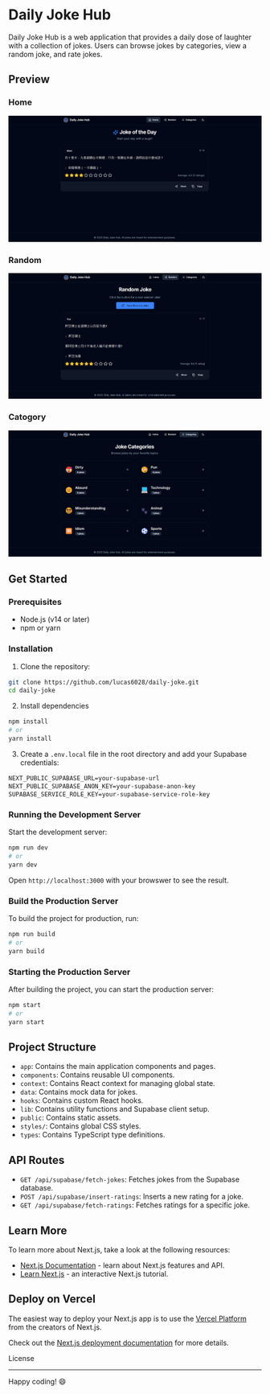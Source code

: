 # Daily Joke Hub

Daily Joke Hub is a web application that provides a daily dose of laughter with a collection of jokes. Users can browse jokes by categories, view a random joke, and rate jokes.

## Preview

### Home

![alt text](https://github.com/lucas6028/daily-joke/blob/main/assets/preview/home.png)

### Random

![alt text](https://github.com/lucas6028/daily-joke/blob/main/assets/preview/random.png)

### Catogory

![alt text](https://github.com/lucas6028/daily-joke/blob/main/assets/preview/categories.png)

## Get Started

### Prerequisites

- Node.js (v14 or later)
- npm or yarn

### Installation

1. Clone the repository:

```sh
git clone https://github.com/lucas6028/daily-joke.git
cd daily-joke
```

2. Install dependencies

```sh
npm install
# or
yarn install
```

3. Create a `.env.local` file in the root directory and add your Supabase credentials:

```
NEXT_PUBLIC_SUPABASE_URL=your-supabase-url
NEXT_PUBLIC_SUPABASE_ANON_KEY=your-supabase-anon-key
SUPABASE_SERVICE_ROLE_KEY=your-supabase-service-role-key
```

### Running the Development Server

Start the development server:

```sh
npm run dev
# or
yarn dev
```

Open `http://localhost:3000` with your browswer to see the result.

### Build the Production Server

To build the project for production, run:

```sh
npm run build
# or
yarn build
```

### Starting the Production Server

After building the project, you can start the production server:

```sh
npm start
# or
yarn start
```

## Project Structure

- `app`: Contains the main application components and pages.
- `components`: Contains reusable UI components.
- `context`: Contains React context for managing global state.
- `data`: Contains mock data for jokes.
- `hooks`: Contains custom React hooks.
- `lib`: Contains utility functions and Supabase client setup.
- `public`: Contains static assets.
- `styles/`: Contains global CSS styles.
- `types`: Contains TypeScript type definitions.

## API Routes

- `GET /api/supabase/fetch-jokes`: Fetches jokes from the Supabase database.
- `POST /api/supabase/insert-ratings`: Inserts a new rating for a joke.
- `GET /api/supabase/fetch-ratings`: Fetches ratings for a specific joke.

## Learn More

To learn more about Next.js, take a look at the following resources:

- [Next.js Documentation](https://nextjs.org/docs) - learn about Next.js features and API.
- [Learn Next.js](https://nextjs.org/learn) - an interactive Next.js tutorial.

## Deploy on Vercel

The easiest way to deploy your Next.js app is to use the [Vercel Platform](https://vercel.com/new) from the creators of Next.js.

Check out the [Next.js deployment documentation](https://nextjs.org/docs/deployment) for more details.

License

---

Happy coding! 😄
